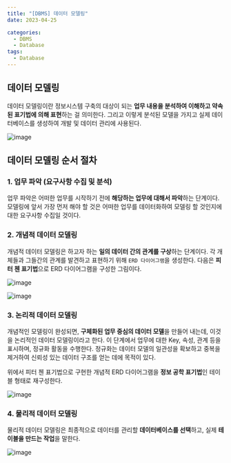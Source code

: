 ```yaml
---
title: "[DBMS] 데이터 모델링"
date: 2023-04-25

categories:
  - DBMS
  - Database
tags:
  - Database
---
```


## 데이터 모델링
데이터 모델링이란 정보시스템 구축의 대상이 되는 **업무 내용을 분석하여 이해하고 약속된 표기법에 의해 표현**하는 걸 의미한다. 그리고 이렇게 분석된 모델을 가지고 실제 데이터베이스를 생성하여 개발 및 데이터 관리에 사용된다.

![image](https://user-images.githubusercontent.com/100760303/234271261-66b91134-293c-4f2a-af87-0f40390e40b9.png)

## 데이터 모델링 순서 절차
### 1. 업무 파악 (요구사항 수집 및 분석)
업무 파악은 어떠한 업무를 시작하기 전에 **해당하는 업무에 대해서 파악**하는 단계이다. 모델링에 앞서 가장 먼저 해야 할 것은 어떠한 업무를 데이터화하여 모델링 할 것인지에 대한 요구사항 수집일 것이다.

### 2. 개념적 데이터 모델링
개념적 데이터 모델링은 하고자 하는 **일의 데이터 간의 관계를 구상**하는 단계이다. 각 개체들과 그들간의 관계를 발견하고 표현하기 위해 `ERD 다이어그램`을 생성한다. 다음은 **피터 첸 표기법**으로 ERD 다이어그램을 구성한 그림이다.

![image](https://user-images.githubusercontent.com/100760303/234272017-8e9e99c8-b4de-4432-bc29-e14b4b7917f5.png)

![image](https://user-images.githubusercontent.com/100760303/234272304-9bccce82-6ab3-476d-a8d3-c03a04d6c2c7.png)

### 3. 논리적 데이터 모델링
개념적인 모델링이 완성되면, **구체화된 업무 중심의 데이터 모델**을 만들어 내는데, 이것을 논리적인 데이터 모델링이라고 한다. 이 단계에서 업무에 대한 Key, 속성, 관계 등을 표시하며, 정규화 활동을 수행한다. 정규화는 데이터 모델의 일관성을 확보하고 중복을 제거하여 신뢰성 있는 데이터 구조를 얻는 데에 목적이 있다.

위에서 피터 첸 표기법으로 구현한 개념적 ERD 다이어그램을 **정보 공학 표기법**인 테이블 형태로 재구성한다.

![image](https://user-images.githubusercontent.com/100760303/234272853-72b2d4c6-d9ad-4fda-b158-4194e58c1ac8.png)

### 4. 물리적 데이터 모델링
물리적 데이터 모델링은 최종적으로 데이터를 관리할 **데이터베이스를 선택**하고, 실제 **테이블을 만드는 작업**을 말한다.

![image](https://user-images.githubusercontent.com/100760303/234273079-afa89668-9f4f-4e57-be50-1fa0969c8ace.png)
